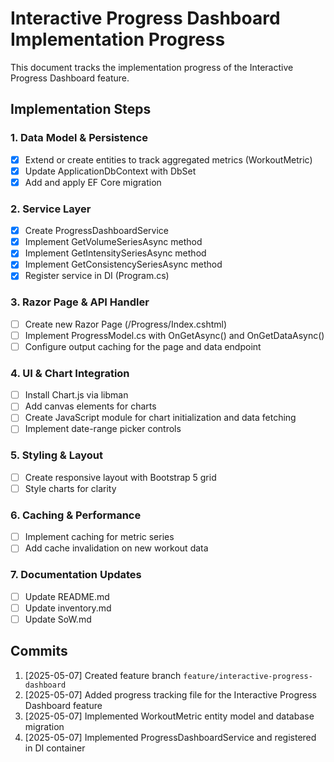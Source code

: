 # Interactive Progress Dashboard Implementation Progress

This document tracks the implementation progress of the Interactive Progress Dashboard feature.

## Implementation Steps

### 1. Data Model & Persistence
- [x] Extend or create entities to track aggregated metrics (WorkoutMetric)
- [x] Update ApplicationDbContext with DbSet<WorkoutMetric>
- [x] Add and apply EF Core migration

### 2. Service Layer
- [x] Create ProgressDashboardService
- [x] Implement GetVolumeSeriesAsync method
- [x] Implement GetIntensitySeriesAsync method
- [x] Implement GetConsistencySeriesAsync method
- [x] Register service in DI (Program.cs)

### 3. Razor Page & API Handler
- [ ] Create new Razor Page (/Progress/Index.cshtml)
- [ ] Implement ProgressModel.cs with OnGetAsync() and OnGetDataAsync()
- [ ] Configure output caching for the page and data endpoint

### 4. UI & Chart Integration
- [ ] Install Chart.js via libman
- [ ] Add canvas elements for charts
- [ ] Create JavaScript module for chart initialization and data fetching
- [ ] Implement date-range picker controls

### 5. Styling & Layout
- [ ] Create responsive layout with Bootstrap 5 grid
- [ ] Style charts for clarity

### 6. Caching & Performance
- [ ] Implement caching for metric series
- [ ] Add cache invalidation on new workout data

### 7. Documentation Updates
- [ ] Update README.md
- [ ] Update inventory.md
- [ ] Update SoW.md

## Commits

1. [2025-05-07] Created feature branch `feature/interactive-progress-dashboard`
2. [2025-05-07] Added progress tracking file for the Interactive Progress Dashboard feature
3. [2025-05-07] Implemented WorkoutMetric entity model and database migration
4. [2025-05-07] Implemented ProgressDashboardService and registered in DI container